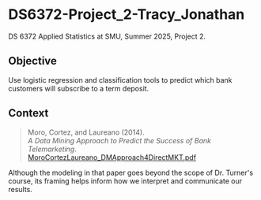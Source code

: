 # DS6372-Project_2-Tracy_Jonathan
DS 6372 Applied Statistics at SMU, Summer 2025, Project 2. 

## Objective
Use logistic regression and classification tools to predict which bank customers will subscribe to a term deposit.

## Context
> Moro, Cortez, and Laureano (2014).  
> *A Data Mining Approach to Predict the Success of Bank Telemarketing*.  
> [MoroCortezLaureano_DMApproach4DirectMKT.pdf](https://archive.ics.uci.edu/ml/datasets/Bank+Marketing)

Although the modeling in that paper goes beyond the scope of Dr. Turner's course, its framing helps inform how we interpret and communicate our results.

